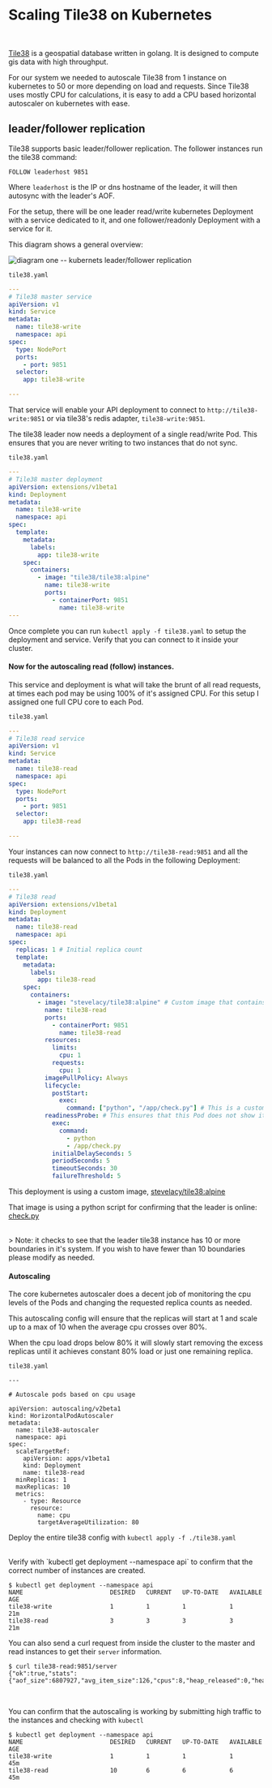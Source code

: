 # Scaling Tile38 on Kubernetes

<br />

[Tile38](https://github.com/tidwall/tile38) is a geospatial database written in golang. It is designed to compute gis data with high throughput.

For our system we needed to autoscale Tile38 from 1 instance on kubernetes to 50 or more depending on load and requests. Since Tile38 uses mostly CPU for calculations, it is easy to add a CPU based horizontal autoscaler on kubernetes with ease.

## leader/follower replication

Tile38 supports basic leader/follower replication. The follower instances run the tile38 command:


`FOLLOW leaderhost 9851`

Where `leaderhost` is the IP or dns hostname of the leader, it will then autosync with the leader's AOF.


For the setup, there will be one leader read/write kubernetes Deployment with a service dedicated to it, and one follower/readonly Deployment with a service for it.

This diagram shows a general overview:

![diagram one -- kubernets leader/follower replication](./2.png)


`tile38.yaml`

```yaml
---
# Tile38 master service
apiVersion: v1
kind: Service
metadata:
  name: tile38-write
  namespace: api
spec:
  type: NodePort
  ports:
    - port: 9851
  selector:
    app: tile38-write

---

```

That service will enable your API deployment to connect to `http://tile38-write:9851` or via tile38's redis adapter, `tile38-write:9851`.

The tile38 leader now needs a deployment of a single read/write Pod. This ensures that you are never writing to two instances that do not sync.

`tile38.yaml`

```yaml
---
# Tile38 master deployment
apiVersion: extensions/v1beta1
kind: Deployment
metadata:
  name: tile38-write
  namespace: api
spec:
  template:
    metadata:
      labels:
        app: tile38-write
    spec:
      containers:
        - image: "tile38/tile38:alpine"
          name: tile38-write
          ports:
            - containerPort: 9851
              name: tile38-write
---
```

Once complete you can run `kubectl apply -f tile38.yaml` to setup the deployment and service. Verify that you can connect to it inside your cluster.


#### Now for the autoscaling read (follow) instances.


This service and deployment is what will take the brunt of all read requests, at times each pod may be using 100% of it's assigned CPU. For this setup I assigned one full CPU core to each Pod.


`tile38.yaml`

```yaml
---
# Tile38 read service
apiVersion: v1
kind: Service
metadata:
  name: tile38-read
  namespace: api
spec:
  type: NodePort
  ports:
    - port: 9851
  selector:
    app: tile38-read

---
```

Your instances can now connect to `http://tile38-read:9851` and all the requests will be balanced to all the Pods in the following Deployment:


`tile38.yaml`

```yaml
---
# Tile38 read
apiVersion: extensions/v1beta1
kind: Deployment
metadata:
  name: tile38-read
  namespace: api
spec:
  replicas: 1 # Initial replica count
  template:
    metadata:
      labels:
        app: tile38-read
    spec:
      containers:
        - image: "stevelacy/tile38:alpine" # Custom image that contains the check.py
          name: tile38-read
          ports:
            - containerPort: 9851
              name: tile38-read
          resources:
            limits:
              cpu: 1
            requests:
              cpu: 1
          imagePullPolicy: Always
          lifecycle:
            postStart:
              exec:
                command: ["python", "/app/check.py"] # This is a custom script to ensure the replica "follows" the leader host
          readinessProbe: # This ensures that this Pod does not show it's state as "ready" until it follows and fully connects to the leader host
            exec:
              command:
                - python
                - /app/check.py
            initialDelaySeconds: 5
            periodSeconds: 5
            timeoutSeconds: 30
            failureThreshold: 5
```

This deployment is using a custom image, [stevelacy/tile38:alpine](https://hub.docker.com/r/stevelacy/tile38/)

That image is using a python script for confirming that the leader is online: [check.py](https://github.com/stevelacy/tile38-kubernetes-readiness)

<br />
> Note: it checks to see that the leader tile38 instance has 10 or more boundaries in it's system. If you wish to have fewer than 10 boundaries please modify as needed.


#### Autoscaling

The core kubernetes autoscaler does a decent job of monitoring the cpu levels of the Pods and changing the requested replica counts as needed.


This autoscaling config will ensure that the replicas will start at 1 and scale up to a max of 10 when the average cpu crosses over 80%.

When the cpu load drops below 80% it will slowly start removing the excess replicas until it achieves constant 80% load or just one remaining replica.

`tile38.yaml`
```
---

# Autoscale pods based on cpu usage

apiVersion: autoscaling/v2beta1
kind: HorizontalPodAutoscaler
metadata:
  name: tile38-autoscaler
  namespace: api
spec:
  scaleTargetRef:
    apiVersion: apps/v1beta1
    kind: Deployment
    name: tile38-read
  minReplicas: 1
  maxReplicas: 10
  metrics:
    - type: Resource
      resource:
        name: cpu
        targetAverageUtilization: 80

```


Deploy the entire tile38 config with `kubectl apply -f ./tile38.yaml`

<br />
Verify with `kubectl get deployment --namespace api` to confirm that the correct number of instances are created.

```
$ kubectl get deployment --namespace api
NAME                        DESIRED   CURRENT   UP-TO-DATE   AVAILABLE   AGE
tile38-write                1         1         1            1           21m
tile38-read                 3         3         3            3           21m

```


You can also send a curl request from inside the cluster to the master and read instances to get their `server` information.

```
$ curl tile38-read:9851/server
{"ok":true,"stats":{"aof_size":6807927,"avg_item_size":126,"cpus":8,"heap_released":0,"heap_size":37048872,"http_transport":true,"id":"30b9d6ddfda2d30018503ebg49e79a21","in_memory_size":7012733,"max_heap_size":0,"mem_alloc":37048872,"num_collections":1,"num_hooks":0,"num_objects":25,"num_points":292169,"num_strings":0,"pid":38461,"pointer_size":8,"read_only":false,"threads":8},"elapsed":"1.738714ms"}
```

<br />

You can confirm that the autoscaling is working by submitting high traffic to the instances and checking with `kubectl`


```
$ kubectl get deployment --namespace api
NAME                        DESIRED   CURRENT   UP-TO-DATE   AVAILABLE   AGE
tile38-write                1         1         1            1           45m
tile38-read                 10        6         6            6           45m

```
